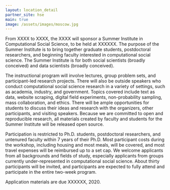 ```yaml
---
layout: location_detail
partner_site: hse
main: true
image: /assets/images/moscow.jpg
---
```


From XXXX to XXXX, the XXXX will sponsor a Summer Institute in Computational Social Science, to be held at XXXXXX. The purpose of the Summer Institute is to bring together graduate students, postdoctoral researchers, and beginning faculty interested in computational social science. The Summer Institute is for both social scientists (broadly conceived) and data scientists (broadly conceived). 

The instructional program will involve lectures, group problem sets, and participant-led research projects. There will also be outside speakers who conduct computational social science research in a variety of settings, such as academia, industry, and government. Topics covered include text as data, website scraping, digital field experiments, non-probability sampling, mass collaboration, and ethics. There will be ample opportunities for students to discuss their ideas and research with the organizers, other participants, and visiting speakers. Because we are committed to open and reproducible research, all materials created by faculty and students for the Summer Institute will be released open source.

Participation is restricted to Ph.D. students, postdoctoral researchers, and untenured faculty within 7 years of their Ph.D. Most participant costs during the workshop, including housing and most meals, will be covered, and most travel expenses will be reimbursed up to a set cap. We welcome applicants from all backgrounds and fields of study, especially applicants from groups currently under-represented in computational social science. About thirty participants will be invited, and participants are expected to fully attend and participate in the entire two-week program.

Application materials are due XXXXXX, 2020.
